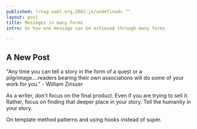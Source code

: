 ```yaml
---
published: !<tag:yaml.org,2002:js/undefined> ""
layout: post
title: Messages in many forms
intro: On how one message can be achieved through many forms

---
```


## A New Post

"Any time you can tell a story in the form of a quest or a pilgrimage....readers bearing their own associations will do some of your work for you." - William Zinsser

As a writer, don't focus on the final product. Even if you are trying to sell it. Rather, focus on finding that deeper place in your story. Tell the humanity in your story.

On template method patterns and using hooks instead of super.
